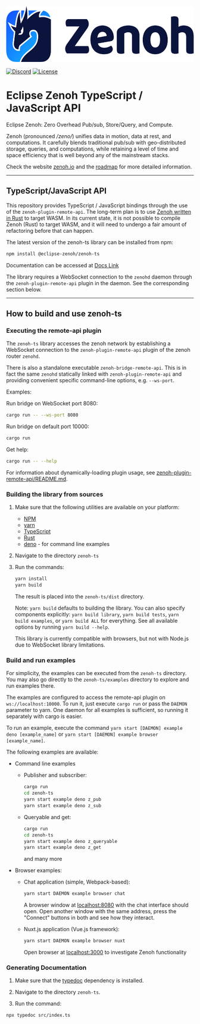 <img src="https://raw.githubusercontent.com/eclipse-zenoh/zenoh/master/zenoh-dragon.png" height="150">

[![Discord](https://img.shields.io/badge/chat-on%20discord-blue)](https://discord.gg/2GJ958VuHs)
[![License](https://img.shields.io/badge/License-Apache%202.0-blue.svg)](https://opensource.org/licenses/Apache-2.0)

# Eclipse Zenoh TypeScript / JavaScript API

Eclipse Zenoh: Zero Overhead Pub/sub, Store/Query, and Compute.

Zenoh (pronounced _/zeno/_) unifies data in motion, data at rest, and
computations. It carefully blends traditional pub/sub with geo-distributed
storage, queries, and computations, while retaining a level of time and space
efficiency that is well beyond any of the mainstream stacks.

Check the website [zenoh.io](http://zenoh.io) and the
[roadmap](https://github.com/eclipse-zenoh/roadmap) for more detailed
information.

---

## TypeScript/JavaScript API

This repository provides TypeScript / JavaScript bindings through the use of
the `zenoh-plugin-remote-api`. The long-term plan is to use
[Zenoh written in Rust](https://github.com/eclipse-zenoh/zenoh) to target WASM.
In its current state, it is not possible to compile Zenoh (Rust) to target WASM,
and it will need to undergo a fair amount of refactoring before that can happen.

The latest version of the zenoh-ts library can be installed from npm:

```sh
npm install @eclipse-zenoh/zenoh-ts
```

Documentation can be accessed at [Docs Link](https://eclipse-zenoh.github.io/zenoh-ts/)

The library requires a WebSocket connection to the `zenohd` daemon through the
`zenoh-plugin-remote-api` plugin in the daemon. See the corresponding section below.

---

## How to build and use zenoh-ts

### Executing the remote-api plugin

The `zenoh-ts` library accesses the zenoh network by establishing a WebSocket connection to
the `zenoh-plugin-remote-api` plugin of the zenoh router `zenohd`.

There is also a standalone executable `zenoh-bridge-remote-api`. This is in fact
the same `zenohd` statically linked with `zenoh-plugin-remote-api` and providing convenient
specific command-line options, e.g. `--ws-port`.

Examples:

Run bridge on WebSocket port 8080:

```sh
cargo run -- --ws-port 8080
```

Run bridge on default port 10000:

```sh
cargo run
```

Get help:

```sh
cargo run -- --help
```

For information about dynamically-loading plugin usage, see [zenoh-plugin-remote-api/README.md](zenoh-plugin-remote-api/README.md).

### Building the library from sources

1. Make sure that the following utilities are available on your platform:

   - [NPM](https://www.npmjs.com/package/npm)
   - [yarn](https://classic.yarnpkg.com/lang/en/docs/install/#debian-stable)
   - [TypeScript](https://www.typescriptlang.org/download/)
   - [Rust](https://www.rust-lang.org)
   - [deno](https://deno.com/) - for command line examples

2. Navigate to the directory `zenoh-ts`

3. Run the commands:

   ```sh
   yarn install 
   yarn build
   ```

   The result is placed into the `zenoh-ts/dist` directory.

   Note: `yarn build` defaults to building the library. You can also specify
   components explicitly: `yarn build library`, `yarn build tests`,
   `yarn build examples`, or `yarn build ALL` for everything. See all available options by running
   `yarn build --help`.

   This library is currently compatible with browsers, but not with Node.js due
   to WebSocket library limitations.

### Build and run examples

For simplicity, the examples can be executed from the `zenoh-ts` directory. You
may also go directly to the `zenoh-ts/examples` directory to explore and run
examples there.

The examples are configured to access the remote-api plugin on `ws://localhost:10000`. To run it, just execute `cargo run` or pass the `DAEMON` parameter to yarn. One daemon for all examples is sufficient, so running it separately with cargo is easier.

To run an example, execute the command `yarn start [DAEMON] example deno [example_name]` or `yarn start [DAEMON] example browser [example_name]`.

The following examples are available:

- Command line examples
  - Publisher and subscriber:

    ```sh
    cargo run
    cd zenoh-ts
    yarn start example deno z_pub
    yarn start example deno z_sub
    ```

  - Queryable and get:

    ```sh
    cargo run
    cd zenoh-ts
    yarn start example deno z_queryable
    yarn start example deno z_get
    ```

    and many more

- Browser examples:

  - Chat application (simple, Webpack-based):

    ```sh
    yarn start DAEMON example browser chat
    ```

    A browser window at [localhost:8080](http://127.0.0.1:8080/index.html) with
    the chat interface should open. Open another window with the same address, press
    the "Connect" buttons in both and see how they interact.

  - Nuxt.js application (Vue.js framework):

    ```sh
    yarn start DAEMON example browser nuxt
    ```

    Open browser at [localhost:3000](http://localhost:3000) to investigate Zenoh
    functionality

### Generating Documentation

1. Make sure that the [typedoc](https://typedoc.org/) dependency is installed.

2. Navigate to the directory `zenoh-ts`.

3. Run the command:

```bash
npx typedoc src/index.ts
```
